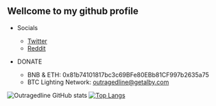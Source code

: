## Wellcome to my github profile

- Socials
  - [Twitter](https://twitter.com/outragedline)
  - [Reddit](https://www.reddit.com/user/outragedline)

- DONATE
  - BNB & ETH: 0x81b74101817bc3c69BFe80EBb81CF997b2635a75
  - BTC Lighting Network: outragedline@getalby.com


![Outragedline GitHub stats](https://github-readme-stats.vercel.app/api?username=outragedline&show_icons=true&theme=dracula)
[![Top Langs](https://github-readme-stats.vercel.app/api/top-langs/?username=outragedline&layout=compact&theme=dracula)](https://github.com/anuraghazra/github-readme-stats)
